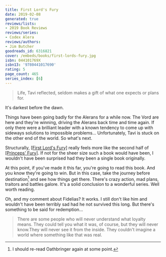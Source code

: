 ```yaml
---
title: First Lord's Fury
date: 2019-02-08
generated: true
reviews/lists:
- 2019 Book Reviews
reviews/series:
- Codex Alera
reviews/authors:
- Jim Butcher
goodreads_id: 6316821
cover: /embeds/books/first-lords-fury.jpg
isbn: 044101769X
isbn13: '9780441017690'
rating: 5
page_count: 465
series_index: [6]
---
```

> Life, Tavi reflected, seldom makes a gift of what one expects or plans for.

It's darkest before the dawn.  

<!--more-->

Things have been going badly for the Alerans for a while now. The Vord are here and they're winning, driving the Alerans back time and time again. If only there were a brilliant leader with a known tendency to come up with sideways solutions to impossible problems... Unfortunately, Tavi is stuck on the other end of the world. So what's next.  

Structurally, [[First Lord's Fury]]() really feels more like the second half of [[Princeps' Fury]](). If not for the sheer size such a book would have been, I wouldn't have been surprised had they been a single book originally.  

At this point, if you've made it this far, you're going to read this book. And you know they're going to win. But in this case, take the journey before destination[^oath] and see how things get there. There's crazy action, mad plans, traitors and battles galore. It's a solid conclusion to a wonderful series. Well worth reading.  

Oh, and my comment about Fidelias? It works. I still don't like him and wouldn't have been terribly sad had he not survived this long. But there's something to be said for redemption...  

> There are some people who will never understand what loyalty means. They could tell you what it was, of course, but they will never know.They will never see it from the inside. They couldn't imagine a world where something like that was real.

[^oath]: I should re-read Oathbringer again at some point.